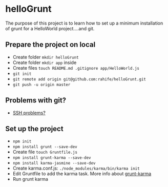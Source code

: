 helloGrunt
==========

The purpose of this project is to learn how to set up a minimum installation of grunt for a HelloWorld project....and git.
 
## Prepare the project on local

- Create folder `mkdir helloGrunt`
- Create folder `mkdir app` inside
- Create files `touch README.md .gitignore app/HelloWorld.js`
- `git init`
- `git remote add origin git@github.com:rahife/helloGrunt.git`
- `git push -u origin master`

## Problems with git?

- [SSH problems?](https://help.github.com/articles/generating-ssh-keys/)

## Set up the project

- `npm init`
- `npm install grunt --save-dev`
- Create file `touch Gruntfile.js`
- `npm install grunt-karma --save-dev`
- `npm install karma-jasmine --save-dev`
- Create karma.conf.js: `./node_modules/karma/bin/karma init`
- Edit Gruntfile to add the karma task. More info about [grunt-karma](https://github.com/karma-runner/grunt-karma)
- Run grunt karma